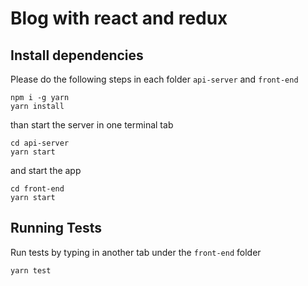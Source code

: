 # Blog with react and redux

## Install dependencies

Please do the following steps in each folder `api-server` and `front-end`

```
npm i -g yarn
yarn install
```

than start the server in one terminal tab

```
cd api-server
yarn start
```

and start the app

```
cd front-end
yarn start
```

## Running Tests

Run tests by typing in another tab under the `front-end` folder

```
yarn test
```
